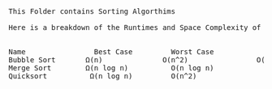 <pre>
This Folder contains Sorting Algorthims

Here is a breakdown of the Runtimes and Space Complexity of the main Sorting Algorthims included here


Name                Best Case         Worst Case            Average Case            Space Complexity
Bubble Sort	      Ω(n)	            O(n^2)	              O(n^2)	                O(1)
Merge Sort	      Ω(n log n)	      O(n log n)	          O(n log n)	            O(n)
Quicksort	       Ω(n log n)	      O(n^2)	              O(n log)	              O(log n)
</pre>
